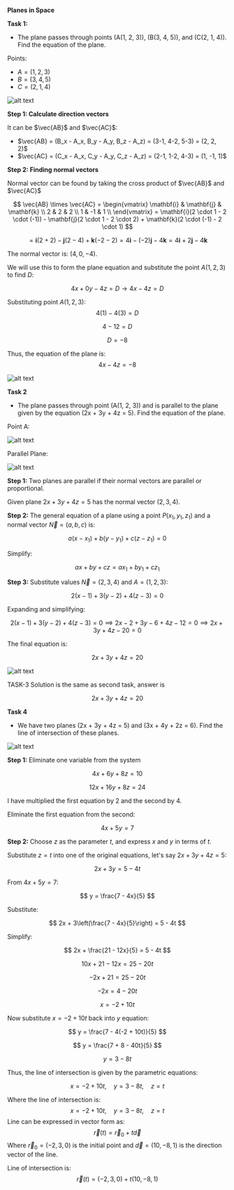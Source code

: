 **Planes in Space**

**Task 1:**
 
- The plane passes through points \(A(1, 2, 3)\), \(B(3, 4, 5)\), and \(C(2, 1, 4)\). Find the equation of the plane.


Points:
- $A = (1, 2, 3)$
- $B = (3, 4, 5)$
- $C = (2, 1, 4)$

![alt text](image.png)

**Step 1: Calculate direction vectors**

It can be $\vec{AB}$ and $\vec{AC}$:
- $\vec{AB} = (B_x - A_x, B_y - A_y, B_z - A_z) = (3-1, 4-2, 5-3) = (2, 2, 2)$
- $\vec{AC} = (C_x - A_x, C_y - A_y, C_z - A_z) = (2-1, 1-2, 4-3) = (1, -1, 1)$

**Step 2: Finding normal vectors**

Normal vector can be found by taking the cross product of $\vec{AB}$ and $\vec{AC}$

$$
\vec{AB} \times \vec{AC} = 
\begin{vmatrix}
\mathbf{i} & \mathbf{j} & \mathbf{k} \\
2 & 2 & 2 \\
1 & -1 & 1 \\
\end{vmatrix} = \mathbf{i}(2 \cdot 1 - 2 \cdot (-1)) - \mathbf{j}(2 \cdot 1 - 2 \cdot 2) + \mathbf{k}(2 \cdot (-1) - 2 \cdot 1)
$$

$$
= \mathbf{i}(2 + 2) - \mathbf{j}(2 - 4) + \mathbf{k}(-2 - 2)
= 4\mathbf{i} - (-2)\mathbf{j} - 4\mathbf{k}
= 4\mathbf{i} + 2\mathbf{j} - 4\mathbf{k}
$$


The normal vector is: $(4, 0, -4)$.

We will use this to form the plane equation and substitute the point $A(1, 2, 3)$ to find $D$:

$$4x + 0y - 4z = D \rightarrow 4x - 4z = D$$

Substituting point $A(1, 2, 3)$:
$$4(1) - 4(3) = D$$

$$4 - 12 = D$$

$$D = -8$$

Thus, the equation of the plane is:
$$4x - 4z = -8$$

![alt text](image-1.png)




**Task 2**

- The plane passes through point \(A(1, 2, 3)\) and is parallel to the plane given by the equation \(2x + 3y + 4z = 5\). Find the equation of the plane.

Point A:

![alt text](image-2.png)

Parallel Plane:

![alt text](image-3.png)

**Step 1:**
Two planes are parallel if their normal vectors are parallel or proportional.

Given plane $2x + 3y + 4z = 5$ has the normal vector  $(2, 3, 4)$.

**Step 2:**
The general equation of a plane using a point $P(x_1, y_1, z_1)$ and a normal vector $\vec{N} = (a, b, c)$ is:

$$
a(x - x_1) + b(y - y_1) + c(z - z_1) = 0
$$

Simplify:

$$
ax + by + cz = ax_1 + by_1 + cz_1
$$

**Step 3:**
Substitute values $\vec{N} = (2, 3, 4)$ and $A = (1, 2, 3)$:

$$
2(x - 1) + 3(y - 2) + 4(z - 3) = 0
$$

Expanding and simplifying:

$$
2(x - 1) + 3(y - 2) + 4(z - 3) = 0 \implies 2x - 2 + 3y - 6 + 4z - 12 = 0 \implies 2x + 3y + 4z - 20 = 0
$$

The final equation is:

$$
2x + 3y + 4z = 20
$$

![alt text](image-4.png)

TASK-3
Solution is the same as second task, answer is

$$
2x + 3y + 4z = 20
$$


**Task 4**

- We have two planes \(2x + 3y + 4z = 5\) and \(3x + 4y + 2z = 6\). Find the line of intersection of these planes.

![alt text](image-5.png)

**Step 1:** Eliminate one variable from the system

$$
4x + 6y + 8z = 10
$$

$$
12x + 16y + 8z = 24
$$

I have multiplied the first equation by 2 and the second by 4.

Eliminate the first equation from the second:

$$
4x + 5y = 7
$$

**Step 2:**
Choose $z$ as the parameter $t$, and express $x$ and $y$ in terms of $t$.

Substitute $z = t$ into one of the original equations, let's say $2x + 3y + 4z = 5$:

$$
2x + 3y = 5 - 4t
$$

From $4x + 5y = 7$:

$$
y = \frac{7 - 4x}{5}
$$

Substitute:

$$
2x + 3\left(\frac{7 - 4x}{5}\right) = 5 - 4t
$$

Simplify:

$$
2x + \frac{21 - 12x}{5} = 5 - 4t
$$

$$
10x + 21 - 12x = 25 - 20t
$$

$$
-2x + 21 = 25 - 20t
$$

$$
-2x = 4 - 20t
$$

$$
x = -2 + 10t
$$

Now substitute $x = -2 + 10t$ back into $y$ equation:

$$
y = \frac{7 - 4(-2 + 10t)}{5}
$$

$$
y = \frac{7 + 8 - 40t}{5}
$$

$$
y = 3 - 8t
$$

Thus, the line of intersection is given by the parametric equations:

$$
x = -2 + 10t, \quad y = 3 - 8t, \quad z = t
$$

Where the line of intersection is:
$$
x = -2 + 10t, \quad y = 3 - 8t, \quad z = t
$$
Line can be expressed in vector form as:
$$
\vec{r}(t) = \vec{r}_0 + t\vec{d}
$$
Where $\vec{r}_0 = (-2, 3, 0)$ is the initial point and $\vec{d} = (10, -8, 1)$ is the direction vector of the line.

Line of intersection is:
$$
\vec{r}(t) = (-2, 3, 0) + t(10, -8, 1)
$$
